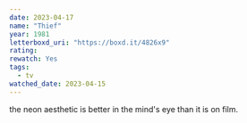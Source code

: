 ```yaml
---
date: 2023-04-17
name: "Thief"
year: 1981
letterboxd_uri: "https://boxd.it/4826x9"
rating: 
rewatch: Yes
tags:
  - tv
watched_date: 2023-04-15
---
```


the neon aesthetic is better in the mind's eye than it is on film.
